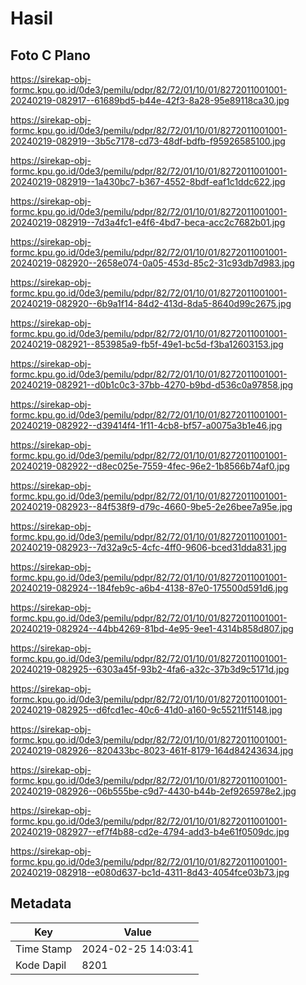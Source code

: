 # Hasil

## Foto C Plano

https://sirekap-obj-formc.kpu.go.id/0de3/pemilu/pdpr/82/72/01/10/01/8272011001001-20240219-082917--61689bd5-b44e-42f3-8a28-95e89118ca30.jpg

https://sirekap-obj-formc.kpu.go.id/0de3/pemilu/pdpr/82/72/01/10/01/8272011001001-20240219-082919--3b5c7178-cd73-48df-bdfb-f95926585100.jpg

https://sirekap-obj-formc.kpu.go.id/0de3/pemilu/pdpr/82/72/01/10/01/8272011001001-20240219-082919--1a430bc7-b367-4552-8bdf-eaf1c1ddc622.jpg

https://sirekap-obj-formc.kpu.go.id/0de3/pemilu/pdpr/82/72/01/10/01/8272011001001-20240219-082919--7d3a4fc1-e4f6-4bd7-beca-acc2c7682b01.jpg

https://sirekap-obj-formc.kpu.go.id/0de3/pemilu/pdpr/82/72/01/10/01/8272011001001-20240219-082920--2658e074-0a05-453d-85c2-31c93db7d983.jpg

https://sirekap-obj-formc.kpu.go.id/0de3/pemilu/pdpr/82/72/01/10/01/8272011001001-20240219-082920--6b9a1f14-84d2-413d-8da5-8640d99c2675.jpg

https://sirekap-obj-formc.kpu.go.id/0de3/pemilu/pdpr/82/72/01/10/01/8272011001001-20240219-082921--853985a9-fb5f-49e1-bc5d-f3ba12603153.jpg

https://sirekap-obj-formc.kpu.go.id/0de3/pemilu/pdpr/82/72/01/10/01/8272011001001-20240219-082921--d0b1c0c3-37bb-4270-b9bd-d536c0a97858.jpg

https://sirekap-obj-formc.kpu.go.id/0de3/pemilu/pdpr/82/72/01/10/01/8272011001001-20240219-082922--d39414f4-1f11-4cb8-bf57-a0075a3b1e46.jpg

https://sirekap-obj-formc.kpu.go.id/0de3/pemilu/pdpr/82/72/01/10/01/8272011001001-20240219-082922--d8ec025e-7559-4fec-96e2-1b8566b74af0.jpg

https://sirekap-obj-formc.kpu.go.id/0de3/pemilu/pdpr/82/72/01/10/01/8272011001001-20240219-082923--84f538f9-d79c-4660-9be5-2e26bee7a95e.jpg

https://sirekap-obj-formc.kpu.go.id/0de3/pemilu/pdpr/82/72/01/10/01/8272011001001-20240219-082923--7d32a9c5-4cfc-4ff0-9606-bced31dda831.jpg

https://sirekap-obj-formc.kpu.go.id/0de3/pemilu/pdpr/82/72/01/10/01/8272011001001-20240219-082924--184feb9c-a6b4-4138-87e0-175500d591d6.jpg

https://sirekap-obj-formc.kpu.go.id/0de3/pemilu/pdpr/82/72/01/10/01/8272011001001-20240219-082924--44bb4269-81bd-4e95-9ee1-4314b858d807.jpg

https://sirekap-obj-formc.kpu.go.id/0de3/pemilu/pdpr/82/72/01/10/01/8272011001001-20240219-082925--6303a45f-93b2-4fa6-a32c-37b3d9c5171d.jpg

https://sirekap-obj-formc.kpu.go.id/0de3/pemilu/pdpr/82/72/01/10/01/8272011001001-20240219-082925--d6fcd1ec-40c6-41d0-a160-9c55211f5148.jpg

https://sirekap-obj-formc.kpu.go.id/0de3/pemilu/pdpr/82/72/01/10/01/8272011001001-20240219-082926--820433bc-8023-461f-8179-164d84243634.jpg

https://sirekap-obj-formc.kpu.go.id/0de3/pemilu/pdpr/82/72/01/10/01/8272011001001-20240219-082926--06b555be-c9d7-4430-b44b-2ef9265978e2.jpg

https://sirekap-obj-formc.kpu.go.id/0de3/pemilu/pdpr/82/72/01/10/01/8272011001001-20240219-082927--ef7f4b88-cd2e-4794-add3-b4e61f0509dc.jpg

https://sirekap-obj-formc.kpu.go.id/0de3/pemilu/pdpr/82/72/01/10/01/8272011001001-20240219-082918--e080d637-bc1d-4311-8d43-4054fce03b73.jpg


## Metadata

| Key        | Value               |
| ---------- | ------------------- |
| Time Stamp | 2024-02-25 14:03:41 |
| Kode Dapil | 8201                |



